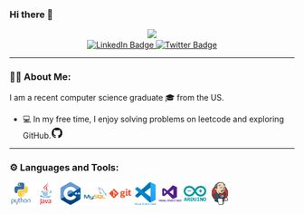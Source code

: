 ### Hi there 👋


<div id="gif" align="center">
    <img src = "https://tenor.com/search/toothless-stickers" width = "100"/>
</div>

<div id = "badges" align = "center">
    <a href = "https://www.linkedin.com/in/dayton-drilling">
        <img src = "https://img.shields.io/badge/LinkedIn-blue?style=for-the-badge&logo=linkedin&logoColor=white" alt = "LinkedIn Badge"/>
    </a>
    <a href = "https://twitter.com/whosyababydaddy">
        <img src = "https://img.shields.io/badge/twitter-blue?style=for-the-badge&logo=twitter&logoColor=white" alt = "Twitter Badge"/>
    </a>
</div>

---

### :man_technologist: About Me:

I am a recent computer science graduate :mortar_board: from the US.

- :computer: In my free time, I enjoy solving problems on leetcode and exploring GitHub.<img src = "https://github.com/devicons/devicon/blob/master/icons/github/github-original.svg" title = "Git" width = "20" height = "20"/>

---

### :gear: Languages and Tools:

<div id = "devicons">
    <img src = "https://github.com/devicons/devicon/blob/master/icons/python/python-original-wordmark.svg" title = "Python" width = "40" height = "40"/>
    <img src = "https://github.com/devicons/devicon/blob/master/icons/java/java-original-wordmark.svg" title = "Java" width = "40" height = "40"/>
    <img src = "https://github.com/devicons/devicon/blob/master/icons/cplusplus/cplusplus-original.svg" title = "Cpp" width = "40" height = "40"/>
    <img src = "https://github.com/devicons/devicon/blob/master/icons/mysql/mysql-original-wordmark.svg" title = "Mysql" width = "40" height = "40"/>
    <img src = "https://github.com/devicons/devicon/blob/master/icons/git/git-plain-wordmark.svg" title = "Git" width = "40" height = "40"/>
    <img src = "https://github.com/devicons/devicon/blob/master/icons/vscode/vscode-original-wordmark.svg" title = "Vscode" width = "40" height = "40"/>
    <img src = "https://github.com/devicons/devicon/blob/master/icons/visualstudio/visualstudio-plain-wordmark.svg" title = "Vs" width = "40" height = "40"/>
    <img src = "https://github.com/devicons/devicon/blob/master/icons/arduino/arduino-original-wordmark.svg" title = "Arduino" width = "40" height = "40"/>
    <img src = "https://github.com/devicons/devicon/blob/master/icons/jenkins/jenkins-original.svg" title = "Jenkins" width = "40" height = "40"/>
</div>
